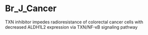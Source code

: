 # Br_J_Cancer
TXN inhibitor impedes radioresistance of colorectal cancer cells with decreased ALDH1L2 expression via TXN/NF-κB signaling pathway
